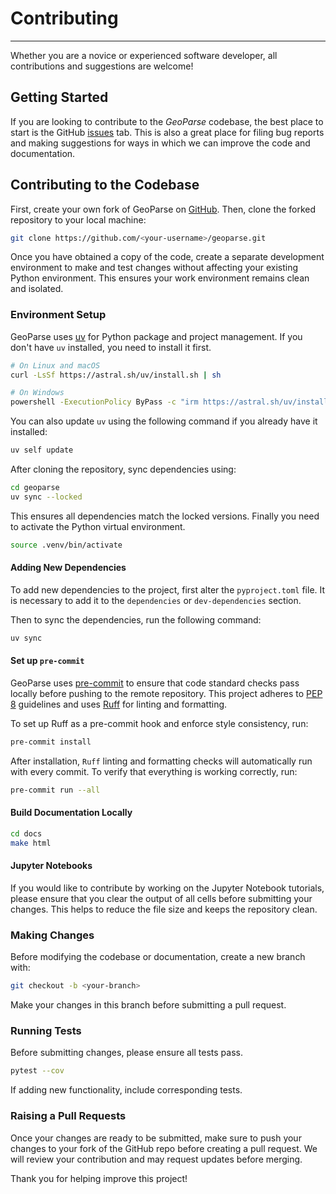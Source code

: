 # Contributing
---

Whether you are a novice or experienced software developer, all contributions
and suggestions are welcome!

## Getting Started

If you are looking to contribute to the *GeoParse* codebase, the best place to
start is the GitHub [issues](https://github.com/geoparse/geoparse/issues) tab.
This is also a great place for filing bug reports and making suggestions for
ways in which we can improve the code and documentation.


## Contributing to the Codebase
First, create your own fork of GeoParse on [GitHub](https://github.com/geoparse/geoparse/fork). 
Then, clone the forked repository to your local machine:

```bash
git clone https://github.com/<your-username>/geoparse.git
```

Once you have obtained a copy of the code, create a separate development environment 
to make and test changes without affecting your existing Python environment. 
This ensures your work environment remains clean and isolated.

### Environment Setup
GeoParse uses [uv](https://docs.astral.sh/uv/) for Python package and project management.
If you don't have `uv` installed, you need to install it first.
```bash
# On Linux and macOS
curl -LsSf https://astral.sh/uv/install.sh | sh
```

```bash
# On Windows
powershell -ExecutionPolicy ByPass -c "irm https://astral.sh/uv/install.ps1 | iex"
```

You can also update `uv` using the following command if you already have it installed:
```sh
uv self update
```
After cloning the repository, sync dependencies using:
```sh
cd geoparse
uv sync --locked
```
This ensures all dependencies match the locked versions.
Finally you need to activate the Python virtual environment.

```sh
source .venv/bin/activate
```
#### Adding New Dependencies
To add new dependencies to the project, first alter the `pyproject.toml` file. 
It is necessary to add it to the `dependencies` or `dev-dependencies` section.

Then to sync the dependencies, run the following command:
```bash
uv sync
```

#### Set up `pre-commit`
GeoParse uses [pre-commit](https://pre-commit.com/) to ensure that code
standard checks pass locally before pushing to the remote repository. 
This project adheres to [PEP 8](https://peps.python.org/pep-0008/) guidelines
and uses [Ruff](https://github.com/astral-sh/ruff) for linting and formatting.

To set up Ruff as a pre-commit hook and enforce style consistency, run:
```sh
pre-commit install
```

After installation, `Ruff` linting and formatting checks will automatically run with every commit.
To verify that everything is working correctly, run:

```bash
pre-commit run --all
```

#### Build Documentation Locally
```bash
cd docs
make html
```

#### Jupyter Notebooks
If you would like to contribute by working on the Jupyter Notebook tutorials, please ensure that you clear the output of all cells before submitting your changes. This helps to reduce the file size and keeps the repository clean.

### Making Changes
Before modifying the codebase or documentation, create a new branch with:
```sh
git checkout -b <your-branch>
```
Make your changes in this branch before submitting a pull request.

### Running Tests
Before submitting changes, please ensure all tests pass.
```sh
pytest --cov
```
If adding new functionality, include corresponding tests.


### Raising a Pull Requests
Once your changes are ready to be submitted, make sure to push your changes to
your fork of the GitHub repo before creating a pull request.
We will review your contribution and may request updates before merging.

Thank you for helping improve this project!